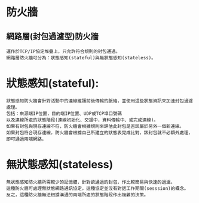 # 防火牆
## 網路層(封包過濾型)防火牆
```
運作於TCP/IP協定堆疊上，只允許符合規則的封包通過。
網路層防火牆可分為：狀態感知(stateful)與無狀態感知(stateless)。
```
# 狀態感知(stateful):
```
狀態感知防火牆會針對活動中的連線維護前後傳輸的脈絡，並使用這些狀態資訊來加速封包過濾處理。
包括：來源端IP位置，目的端IP位置、UDP或TCP埠口號碼
以及連線所處的狀態階段(連線初始化、交握中，資料傳輸中、或完成連線)。
如果有封包與現存連線不符，防火牆會根據規則來評估此封包是否該屬於另外一個新連線。
如果封包符合現存連線，防火牆會根據自己所建立的狀態表完成比對，該封包就不必額外處理，即可通過兩端網路。
```
# 無狀態感知(stateless)
```
無狀態感知防火牆所需較少的記憶體，針對欲通過的封包，作比較簡易與快速的過濾。
這種防火牆可處理無狀態網路通訊協定，這種協定並沒有對話工作期間(sesssion)的概念。
反之，這種防火牆無法根據溝通的兩端所處的狀態階段作出複雜的決策。
```
